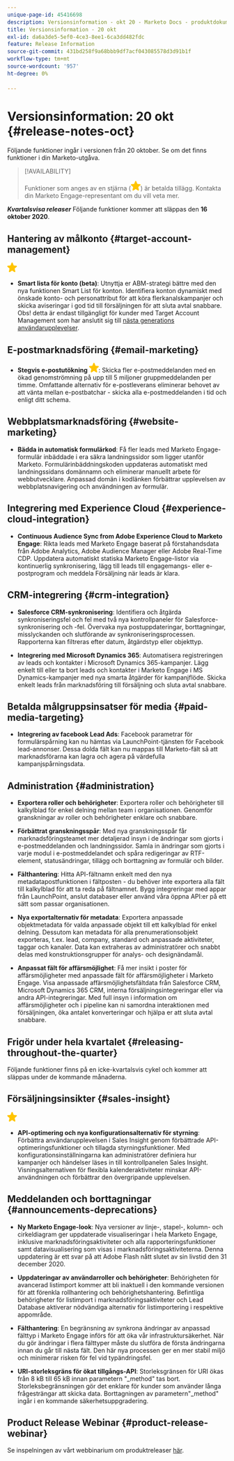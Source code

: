 ```yaml
---
unique-page-id: 45416698
description: Versionsinformation - okt 20 - Marketo Docs - produktdokumentation
title: Versionsinformation - 20 okt
exl-id: da6a3de5-5ef0-4ce3-8ee1-6ca3dd482fdc
feature: Release Information
source-git-commit: 431bd258f9a68bbb9df7acf043085578d3d91b1f
workflow-type: tm+mt
source-wordcount: '957'
ht-degree: 0%

---
```


# Versionsinformation: 20 okt {#release-notes-oct}

Följande funktioner ingår i versionen från 20 oktober. Se om det finns funktioner i din Marketo-utgåva.

>[!AVAILABILITY]
>
>Funktioner som anges av en stjärna (![](assets/yellow-star.png)) är betalda tillägg. Kontakta din Marketo Engage-representant om du vill veta mer.

**_Kvartalsvisa releaser_** Följande funktioner kommer att släppas den **16 oktober 2020**.

## Hantering av målkonto {#target-account-management}

![(stjärna)](assets/yellow-star.png)

* **Smart lista för konto (beta)**: Utnyttja er ABM-strategi bättre med den nya funktionen Smart List för konton. Identifiera konton dynamiskt med önskade konto- och personattribut för att köra flerkanalskampanjer och skicka aviseringar i god tid till försäljningen för att sluta avtal snabbare. Obs! detta är endast tillgängligt för kunder med Target Account Management som har anslutit sig till [nästa generations användarupplevelser](https://nation.marketo.com/t5/Employee-Blogs/The-Next-Generation-Marketo-Engage-Experience/ba-p/304205).

## E-postmarknadsföring {#email-marketing}

* **Stegvis e-postutökning ![(stjärna)](assets/yellow-star.png)**: Skicka fler e-postmeddelanden med en ökad genomströmning på upp till 5 miljoner gruppmeddelanden per timme. Omfattande alternativ för e-postleverans eliminerar behovet av att vänta mellan e-postbatchar - skicka alla e-postmeddelanden i tid och enligt ditt schema.

## Webbplatsmarknadsföring {#website-marketing}

* **Bädda in automatisk formulärkod**: Få fler leads med Marketo Engage-formulär inbäddade i era säkra landningssidor som ligger utanför Marketo. Formulärinbäddningskoden uppdateras automatiskt med landningssidans domännamn och eliminerar manuellt arbete för webbutvecklare. Anpassad domän i kodlänken förbättrar upplevelsen av webbplatsnavigering och användningen av formulär.

## Integrering med Experience Cloud {#experience-cloud-integration}

* **Continuous Audience Sync from Adobe Experience Cloud to Marketo Engage**: Rikta leads med Marketo Engage baserat på förstahandsdata från Adobe Analytics, Adobe Audience Manager eller Adobe Real-Time CDP. Uppdatera automatiskt statiska Marketo Engage-listor via kontinuerlig synkronisering, lägg till leads till engagemangs- eller e-postprogram och meddela Försäljning när leads är klara.

## CRM-integrering {#crm-integration}

* **Salesforce CRM-synkronisering**: Identifiera och åtgärda synkroniseringsfel och fel med två nya kontrollpaneler för Salesforce-synkronisering och -fel. Övervaka nya postuppdateringar, borttagningar, misslyckanden och slutförande av synkroniseringsprocessen. Rapporterna kan filtreras efter datum, åtgärdstyp eller objekttyp.

* **Integrering med Microsoft Dynamics 365**: Automatisera registreringen av leads och kontakter i Microsoft Dynamics 365-kampanjer. Lägg enkelt till eller ta bort leads och kontakter i Marketo Engage i MS Dynamics-kampanjer med nya smarta åtgärder för kampanjflöde. Skicka enkelt leads från marknadsföring till försäljning och sluta avtal snabbare.

## Betalda målgruppsinsatser för media {#paid-media-targeting}

* **Integrering av facebook Lead Ads**: Facebook parametrar för formulärspårning kan nu hämtas via LaunchPoint-tjänsten för Facebook lead-annonser. Dessa dolda fält kan nu mappas till Marketo-fält så att marknadsförarna kan lagra och agera på värdefulla kampanjspårningsdata.

## Administration {#administration}

* **Exportera roller och behörigheter**: Exportera roller och behörigheter till kalkylblad för enkel delning mellan team i organisationen. Genomför granskningar av roller och behörigheter enklare och snabbare.

* **Förbättrat granskningsspår**: Med nya granskningsspår får marknadsföringsteamet mer detaljerad insyn i de ändringar som gjorts i e-postmeddelanden och landningssidor. Samla in ändringar som gjorts i varje modul i e-postmeddelandet och spåra redigeringar av RTF-element, statusändringar, tillägg och borttagning av formulär och bilder.

* **Fälthantering**: Hitta API-fältnamn enkelt med den nya metadatapostfunktionen i fältposten - du behöver inte exportera alla fält till kalkylblad för att ta reda på fältnamnet. Bygg integreringar med appar från LaunchPoint, anslut databaser eller använd våra öppna API:er på ett sätt som passar organisationen.

* **Nya exportalternativ för metadata**: Exportera anpassade objektmetadata för valda anpassade objekt till ett kalkylblad för enkel delning. Dessutom kan metadata för alla prenumerationsobjekt exporteras, t.ex. lead, company, standard och anpassade aktiviteter, taggar och kanaler. Data kan extraheras av administratörer och snabbt delas med konstruktionsgrupper för analys- och designändamål.

* **Anpassat fält för affärsmöjlighet**: Få mer insikt i poster för affärsmöjligheter med anpassade fält för affärsmöjligheter i Marketo Engage. Visa anpassade affärsmöjlighetsfältdata från Salesforce CRM, Microsoft Dynamics 365 CRM, interna försäljningsintegreringar eller via andra API-integreringar. Med full insyn i information om affärsmöjligheter och i pipeline kan ni samordna interaktionen med försäljningen, öka antalet konverteringar och hjälpa er att sluta avtal snabbare.

## Frigör under hela kvartalet {#releasing-throughout-the-quarter}

Följande funktioner finns på en icke-kvartalsvis cykel och kommer att släppas under de kommande månaderna.

## Försäljningsinsikter {#sales-insight}

![(stjärna)](assets/yellow-star.png)

* **API-optimering och nya konfigurationsalternativ för styrning**: Förbättra användarupplevelsen i Sales Insight genom förbättrade API-optimeringsfunktioner och tillagda styrningsfunktioner. Med konfigurationsinställningarna kan administratörer definiera hur kampanjer och händelser läses in till kontrollpanelen Sales Insight. Visningsalternativen för flexibla kalenderaktiviteter minskar API-användningen och förbättrar den övergripande upplevelsen.

## Meddelanden och borttagningar {#announcements-deprecations}

* **Ny Marketo Engage-look**: Nya versioner av linje-, stapel-, kolumn- och cirkeldiagram ger uppdaterade visualiseringar i hela Marketo Engage, inklusive marknadsföringsaktiviteter och alla rapporteringsfunktioner samt datavisualisering som visas i marknadsföringsaktiviteterna. Denna uppdatering är ett svar på att Adobe Flash nått slutet av sin livstid den 31 december 2020.

* **Uppdateringar av användarroller och behörigheter**: Behörigheten för avancerad listimport kommer att bli inaktuell i den kommande versionen för att förenkla rollhantering och behörighetshantering. Befintliga behörigheter för listimport i marknadsföringsaktiviteter och Lead Database aktiverar nödvändiga alternativ för listimportering i respektive appområde.

* **Fälthantering**: En begränsning av synkrona ändringar av anpassad fälttyp i Marketo Engage införs för att öka vår infrastruktursäkerhet. När du gör ändringar i flera fälttyper måste du slutföra de första ändringarna innan du går till nästa fält. Den här nya processen ger en mer stabil miljö och minimerar risken för fel vid typändringsfel.

* **URI-storleksgräns för ökat tillgångs-API**: Storleksgränsen för URI ökas från 8 kB till 65 kB innan parametern &quot;_method&quot; tas bort. Storleksbegränsningen gör det enklare för kunder som använder långa frågesträngar att skicka data. Borttagningen av parametern&quot;_method&quot; ingår i en kommande säkerhetsuppgradering.

## Product Release Webinar {#product-release-webinar}

Se inspelningen av vårt webbinarium om produktreleaser [här](https://engage.marketo.com/Oct_20_Release_OnDemand.html).
